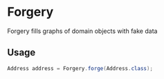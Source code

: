 Forgery
=======

Forgery fills graphs of domain objects with fake data

Usage
-----

```java
Address address = Forgery.forge(Address.class);
```
